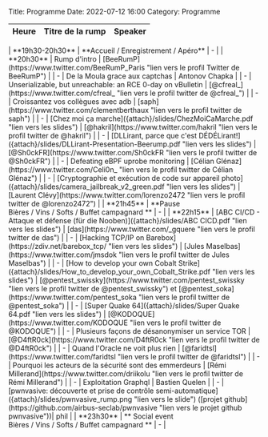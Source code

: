 Title: Programme
Date: 2022-07-12 16:00
Category: Programme

| <center> Heure </center>| <center> Titre de la rump </center> | <center>Speaker</center>      |
|:---------------------:|:-----------------------------------:|:------------------:|
</td><tr style="border-bottom:1px solid black"><td colspan="100%"></tr><td>
| **19h30-20h30**  | **Accueil / Enregistrement / Apéro** | - |
</td><tr style="border-bottom:1px solid black"><td colspan="100%"></tr><td>
| **20h30** |  Rump d'intro |  [BeeRumP](https://www.twitter.com/BeeRumP_Paris "lien vers le profil Twitter de BeeRumP") |
| - | De la Moula grace aux captchas | Antonov Chapka |
| - | Unserializable, but unreachable: an RCE 0-day on vBulletin | [@cfreal_](https://www.twitter.com/cfreal_ "lien vers le profil twitter de @cfreal_") |
| - | Croissantez vos collègues avec adb | [saph](https://www.twitter.com/clementberthaux "lien vers le profil twitter de saph") |
| - | [Chez moi ça marche]({attach}/slides/ChezMoiCaMarche.pdf "lien vers les slides") | [@hakril](https://www.twitter.com/hakril "lien vers le profil twitter de @hakril") |
| - | [DLLirant, parce que c'est DÉDÉLirant!]({attach}/slides/DLLirant-Presentation-Beerump.pdf "lien vers les slides") | [@Sh0ckFR](https://www.twitter.com/Sh0ckFR "lien vers le profil twitter de @Sh0ckFR") |
| - | Defeating eBPF uprobe monitoring | [Célian Glénaz](https://www.twitter.com/Celi0n_ "lien vers le profil twitter de Célian Glénaz") |
| - | [Cryptographie et exécution de code sur appareil photo]({attach}/slides/camera_jailbreak_v2_green.pdf "lien vers les slides") | [Laurent Clévy](https://www.twitter.com/lorenzo2472 "lien vers le profil twitter de @lorenzo2472") |
</td><tr style="border-bottom:1px solid black"><td colspan="100%"></tr><td>
| **21h45**  | **Pause <br/>Bières / Vins / Softs / Buffet campagnard ** | - |
</td><tr style="border-bottom:1px solid black"><td colspan="100%"></tr><td>
| **22h15** | [ABC CI/CD - Attaque et défense (für die Nooben)]({attach}/slides/ABC CICD.pdf "lien vers les slides") | [das](https://www.twitter.com/_gquere "lien vers le profil twitter de das") |
| - | [Hacking TCP/IP on Barebox](https://zdiv.net/barebox_tcp/ "lien vers les slides") | [Jules Maselbas](https://www.twitter.com/jmsdok "lien vers le profil twitter de Jules Maselbas") |
| - | [How to develop your own Cobalt Strike]({attach}/slides/How_to_develop_your_own_Cobalt_Strike.pdf "lien vers les slides") | [@pentest_swissky](https://www.twitter.com/pentest_swissky "lien vers le profil twitter de @pentest_swissky") et [@pentest_soka](https://www.twitter.com/pentest_soka "lien vers le profil twitter de @pentest_soka") |
| - | [Super Quake 64]({attach}/slides/Super Quake 64.pdf "lien vers les slides") | [@KODOQUE](https://www.twitter.com/KODOQUE "lien vers le profil twitter de @KODOQUE") |
| - | Plusieurs façons de désanonymiser un service TOR | [@D4ftR0ck](https://www.twitter.com/D4ftR0ck "lien vers le profil twitter de @D4ftR0ck") |
| - | Quand l'Oracle ne voit plus rien | [@faridtsl](https://www.twitter.com/faridtsl "lien vers le profil twitter de @faridtsl") |
| - | Pourquoi les acteurs de la sécurité sont des emmerdeurs | [Rémi Millerand](https://www.twitter.com/driikolu "lien vers le profil twitter de Rémi Millerand") |
| - | Exploitation Graphql | Bastien Quelen |
| - | [pwnvasive: découverte et prise de contrôle semi-automatique]({attach}/slides/pwnvasive_rump.png "lien vers le slide") ([projet github](https://github.com/airbus-seclab/pwnvasive "lien vers le projet github pwnvasive"))| phil |
</td><tr style="border-bottom:1px solid black"><td colspan="100%"></tr><td>
| **23h30**  | ** Social event <br/>Bières / Vins / Softs / Buffet campagnard **  | - |
</td><tr style="border-bottom:1px solid black"><td colspan="100%"></tr><td>